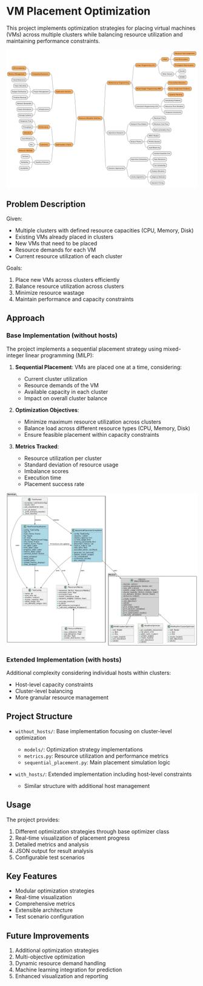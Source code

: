# VM Placement Optimization

This project implements optimization strategies for placing virtual machines (VMs) across multiple clusters while balancing resource utilization and maintaining performance constraints.

![Optimization](without_hosts/doc/strategies.png)

## Problem Description

Given:
- Multiple clusters with defined resource capacities (CPU, Memory, Disk)
- Existing VMs already placed in clusters
- New VMs that need to be placed
- Resource demands for each VM
- Current resource utilization of each cluster

Goals:
1. Place new VMs across clusters efficiently
2. Balance resource utilization across clusters
3. Minimize resource wastage
4. Maintain performance and capacity constraints

## Approach

### Base Implementation (without hosts)

The project implements a sequential placement strategy using mixed-integer linear programming (MILP):

1. **Sequential Placement**: VMs are placed one at a time, considering:
   - Current cluster utilization
   - Resource demands of the VM
   - Available capacity in each cluster
   - Impact on overall cluster balance

2. **Optimization Objectives**:
   - Minimize maximum resource utilization across clusters
   - Balance load across different resource types (CPU, Memory, Disk)
   - Ensure feasible placement within capacity constraints

3. **Metrics Tracked**:
   - Resource utilization per cluster
   - Standard deviation of resource usage
   - Imbalance scores
   - Execution time
   - Placement success rate

![Optimization Strategies](without_hosts/doc/class_diagram.png)

### Extended Implementation (with hosts)

Additional complexity considering individual hosts within clusters:
- Host-level capacity constraints
- Cluster-level balancing
- More granular resource management

## Project Structure

- `without_hosts/`: Base implementation focusing on cluster-level optimization
  - `models/`: Optimization strategy implementations
  - `metrics.py`: Resource utilization and performance metrics
  - `sequential_placement.py`: Main placement simulation logic

- `with_hosts/`: Extended implementation including host-level constraints
  - Similar structure with additional host management

## Usage

The project provides:
1. Different optimization strategies through base optimizer class
2. Real-time visualization of placement progress
3. Detailed metrics and analysis
4. JSON output for result analysis
5. Configurable test scenarios

## Key Features

- Modular optimization strategies
- Real-time visualization
- Comprehensive metrics
- Extensible architecture
- Test scenario configuration

## Future Improvements

1. Additional optimization strategies
2. Multi-objective optimization
3. Dynamic resource demand handling
4. Machine learning integration for prediction
5. Enhanced visualization and reporting
